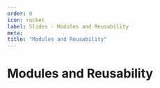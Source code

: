 ```yaml
---
order: 0
icon: rocket
label: Slides - Modules and Reusability
meta:
title: "Modules and Reusability"
---
```

# Modules and Reusability